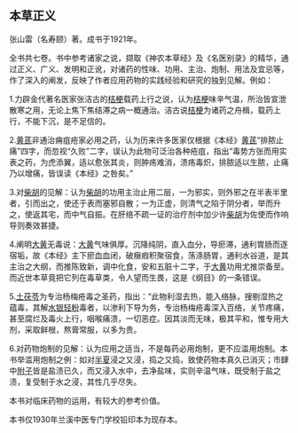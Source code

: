 ## 本草正义

张山雷（名寿颐）著。成书于1921年。

全书共七卷。书中参考诸家之说，撷取《神农本草经》及《名医别录》的精华，通过正义、广义、发明和正讹，对诸药的性味、功用、主治、炮制、用法及宜忌等，作了深入的阐发，反映了作者应用药物的实践经验和研究的独到见解。例如：

1.力辟金代著名医家张洁古的[桔梗](https://www.gmzyjc.com/read/bc/bc16-0.2.2.0.0.md)载药上行之说，认为[桔梗](https://www.gmzyjc.com/read/bc/bc16-0.2.2.0.0.md)味辛气温，所治皆宣泄散寒之用，无论上焦下焦结滞之病一概通治。洁古说[桔梗](https://www.gmzyjc.com/read/bc/bc16-0.2.2.0.0.md)为诸药之舟楫，载药上行，不能下沉，是不足信的。

2.[黄芪](https://www.gmzyjc.com/read/bc/bc17-0.1.4.0.0.md)非通治痈疽疮家必用之药，认为历来许多医家仅根据《本经》[黄芪](https://www.gmzyjc.com/read/bc/bc17-0.1.4.0.0.md)“排脓止痛”四字，而忽视“久败”二字，误认为此物可泛治各种疮疽，指出“毒势方张而用实表之药，为虎添翼，适以愈张其炎，则肿疡难消，溃疡毒炽，排脓适以生脓，止痛乃以增痛，皆误读《本经》之咎矣。”

3.对[柴胡](https://www.gmzyjc.com/read/bc/bc01-1.2.9.0.0.md)的见解：认为[柴胡](https://www.gmzyjc.com/read/bc/bc01-1.2.9.0.0.md)的功用主治止用二层，一为邪实，则外邪之在半表半里者，引而出之，使还于表而塞邪自散；一为正虚，则清气之陷于阴分者，举而升之，使返其宅，而中气自振。在肝络不疏一证的治疗剂中加少许[柴胡](https://www.gmzyjc.com/read/bc/bc01-1.2.9.0.0.md)为佐使而作响导则奏效甚捷。

4.阐明[大黄](https://www.gmzyjc.com/read/bc/bc02-0.1.1.0.0.md)无毒说：[大黄](https://www.gmzyjc.com/read/bc/bc02-0.1.1.0.0.md)气味俱厚。沉降纯阴，直入血分，导瘀滞，通利胃肠而逐宿垢，故《本经》主下瘀血血闭，破癥瘕积聚宿食，荡涤肠胃，通利水谷道，是其主治之大纲，而推陈致新，调中化食，安和五脏十二字，于[大黄](https://www.gmzyjc.com/read/bc/bc02-0.1.1.0.0.md)功用尤推崇备至。而近世本草竟把它列在毒草类，令人望而生畏，这是《纲目》的一条错误。

5.[土茯苓](https://www.gmzyjc.com/read/bc/bc03-0.4.8.0.0.md)为专治杨梅疮毒之圣药，指出：“此物利湿去热，能入络脉，搜剔湿热之蕴毒，其解[水银](https://www.gmzyjc.com/read/bc/bc20-0.4.0.0.0.md)[轻粉](https://www.gmzyjc.com/read/bc/bc20-0.5.0.0.0.md)毒者，以渗利下导为务，专治杨梅疮毒深入百络，关节疼痛，甚至腐烂及毒火上行，咽喉痛溃，一切恶症。因其淡而无味，极其平和，惟专用大剂，采取鲜根，熬膏常服，以多为贵。

6.对药物炮制的见解：认为应用之适当，不是每药必用炮制，更不应滥用炮制。本书举滥用炮制之例：如对[半夏](https://www.gmzyjc.com/read/bc/bc16-0.1.1.0.0.md)浸之又浸，捣之又捣，致使药物本真久已消灭；市肆中[附子](https://www.gmzyjc.com/read/bc/bc07-0.1.0.0.0.md)皆是盐渍已久，而又浸入水中，去净盐味，实则辛温气味，既受制于盐之渍，复受制于水之浸，其性几乎尽失。

本书对临床药物的运用，有较大的参考价值。

本书仅1930年兰溪中医专门学校铅印本为现存本。

